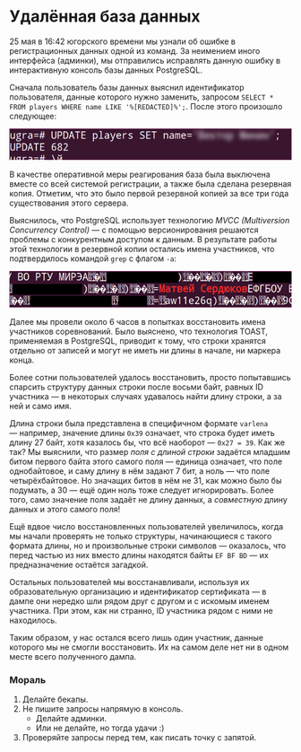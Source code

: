 # Удалённая база данных

25 мая в 16:42 югорского времени мы узнали об ошибке в регистрационных данных одной из команд. За неимением иного интерфейса (админки), мы отправились исправлять данную ошибку в интерактивную консоль базы данных PostgreSQL.

Сначала пользователь базы данных выяснил идентификатор пользователя, данные которого нужно заменить, запросом `SELECT * FROM players WHERE name LIKE '%[REDACTED]%';`. После этого произошло следующее:

![682 / 10](query.png)

В качестве оперативной меры реагирования база была выключена вместе со всей системой регистрации, а также была сделана резервная копия. Отметим, что это было первой резервной копией за все три года существования этого сервера.

Выяснилось, что PostgreSQL использует технологию *MVCC (Multiversion Concurrency Control)* — с помощью версионирования решаются проблемы с конкурентным доступом к данным. В результате работы этой технологии в резервной копии остались имена участников, что подтвердилось командой `grep` с флагом `-a`:

![РТУ МИРЭА](rawdata.png)

Далее мы провели около 6 часов в попытках восстановить имена участников соревнований. Было выяснено, что технология TOAST, применяемая в PostgreSQL, приводит к тому, что строки хранятся отдельно от записей и могут не иметь ни длины в начале, ни маркера конца.

Более сотни пользователей удалось восстановить, просто попытавшись спарсить структуру данных строки после восьми байт, равных ID участника — в некоторых случаях удавалось найти длину строки, а за ней и само имя.

Длина строки была представлена в специфичном формате `varlena` — например, значение длины `0x39` означает, что строка будет иметь длину 27 байт, хотя казалось бы, что всё наоборот — `0x27 = 39`. Как же так? Мы выяснили, что размер *поля с длиной строки* задаётся младшим битом первого байта этого самого поля — единица означает, что поле однобайтовое, и саму длину в нём задают 7 бит, а ноль — что поле четырёхбайтовое. Но значащих битов в нём не 31, как можно было бы подумать, а 30 — ещё один ноль тоже следует игнорировать. Более того, само значение поля задаёт не длину данных, а *совместную* длину данных и этого самого поля!

Ещё вдвое число восстановленных пользователей увеличилось, когда мы начали проверять не только структуры, начинающиеся с такого формата длины, но и произвольные строки символов — оказалось, что перед частью из них вместо длины находятся байты `EF BF BD` — их предназначение остаётся загадкой.

Остальных пользователей мы восстанавливали, используя их образовательную организацию и идентификатор сертификата — в дампе они нередко шли рядом друг с другом и с искомым именем участника. При этом, как ни странно, ID участника рядом с ними не находилось.

Таким образом, у нас остался всего лишь один участник, данные которого мы не смогли восстановить. Их на самом деле нет ни в одном месте всего полученного дампа.

### Мораль

1. Делайте бекапы.
2. Не пишите запросы напрямую в консоль.
   * Делайте админки.
   * Или не делайте, но тогда удачи :)
3. Проверяйте запросы перед тем, как писать точку с запятой.
